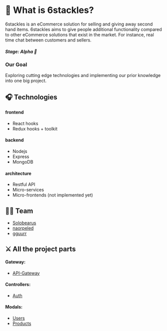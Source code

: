  # 🐙 What is 6stackles?
6stackles is an eCommerce solution for selling and giving away second hand items.
6stackles aims to give people additional functionality compared to other eCommerce solutions that exist in the market. For instance, real time chat between customers and sellers.

##### Stage: Alpha 🤖

### Our Goal
Exploring cutting edge technologies and implementing our prior knowledge into one big project.

## 🎧 Technologies
#### frontend
- React hooks
- Redux hooks + toolkit

#### backend
- Nodejs
- Express
- MongoDB

#### architecture
- Restful API
- Micro-services
- Micro-frontends (not implemented yet)

## 🐱‍💻 Team

- [Solobearus](https://github.com/solobearus "Ivan Solobear")
- [naorpeled](https://github.com/naorpeled "Naor Peled")
- [gguurr](https://github.com/gguurr "gguurr")

## ⚔ All the project parts
#### Gateway:
- [API-Gateway](https://github.com/Solobearus/6stackles-gateway-api "API Gateway")

#### Controllers:
- [Auth](https://github.com/Solobearus/6stackles-auth-controller "Auth controller")

#### Modals:
- [Users](https://github.com/Solobearus/6stackles-users "Users Microservice")
- [Products](https://github.com/Solobearus/6stackles-products "Users Microservice")
